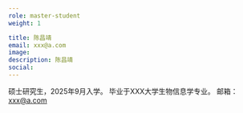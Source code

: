 ```yaml
---
role: master-student
weight: 1

title: 陈昌靖
email: xxx@a.com
image: 
description: 陈昌靖
social:
---
```


硕士研究生，2025年9月入学。
毕业于XXX大学生物信息学专业。
邮箱：xxx@a.com
